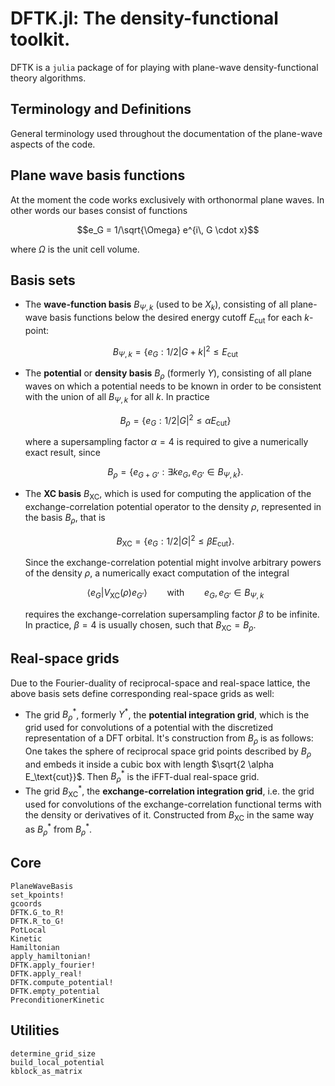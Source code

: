 # DFTK.jl: The density-functional toolkit.

DFTK is a `julia` package of for playing with
plane-wave density-functional theory algorithms.


## Terminology and Definitions
General terminology used throughout the documentation
of the plane-wave aspects of the code.

## Plane wave basis functions
At the moment the code works exclusively with orthonormal plane waves.
In other words our bases consist of functions
```math
e_G = 1/\sqrt{\Omega} e^{i\, G \cdot x}
```
where $\Omega$ is the unit cell volume.

## Basis sets
- The **wave-function basis** $B_{Ψ,k}$ (used to be $X_k$), consisting of all
  plane-wave basis functions below the desired energy cutoff $E_\text{cut}$
  for each $k$-point:
  ```math
  B_{Ψ,k} = \{ e_G : 1/2 |G + k|^2 ≤ E_\text{cut}
  ```
- The **potential** or **density basis** $B_\rho$ (formerly $Y$), consisting of
  all plane waves on which a potential needs to be known in order to be
  consistent with the union of all $B_{Ψ,k}$ for all $k$. In practice
  ```math
  B_\rho = \{ e_G : 1/2 |G|^2 ≤ α E_\text{cut} \}
  ```
  where a supersampling factor $\alpha = 4$ is required to give a numerically
  exact result, since
  ```math
  B_\rho = \{ e_{G+G'} : ∃k e_G, e_{G'} ∈ B_{Ψ,k} \}.
  ```
- The **XC basis** $B_\text{XC}$, which is used for computing the application
  of the exchange-correlation potential operator to the density $\rho$,
  represented in the basis $B_\rho$, that is
  ```math
  B_\text{XC}  = \{e_G : 1/2 |G|^2 ≤ β E_\text{cut} \}.
  ```
  Since the exchange-correlation potential might involve arbitrary powers of the
  density $ρ$, a numerically exact computation of the integral
  ```math
  \langle e_G | V_\text{XC}(ρ) e_{G'} \rangle \qquad \text{with} \qquad e_G, e_{G'} ∈ B_{Ψ,k}
  ```
  requires the exchange-correlation supersampling factor $\beta$ to be infinite.
  In practice, $\beta =4$ is usually chosen, such that $B_\text{XC} = B_\rho$.

## Real-space grids
Due to the Fourier-duality of reciprocal-space and real-space lattice,
the above basis sets define corresponding real-space grids as well:

- The grid $B_\rho^\ast$, formerly $Y^\ast$, the **potential integration grid**,
  which is the grid used for convolutions of a potential with the discretized
  representation of a DFT orbital. It's construction from $B_{\rho}$
  is as follows: One takes the sphere of reciprocal space grid points
  described by $B_\rho$ and embeds it inside a cubic box with length
  $\sqrt{2 \alpha E_\text{cut}}$. Then $B_\rho^\ast$ is the iFFT-dual
  real-space grid.
- The grid $B^\ast_\text{XC}$, the **exchange-correlation integration grid**,
  i.e. the grid used for convolutions of the exchange-correlation functional
  terms with the density or derivatives of it. Constructed from $B_\text{XC}$
  in the same way as $B_\rho^\ast$ from $B_\rho^\ast$.

## Core

```@docs
PlaneWaveBasis
set_kpoints!
gcoords
DFTK.G_to_R!
DFTK.R_to_G!
PotLocal
Kinetic
Hamiltonian
apply_hamiltonian!
DFTK.apply_fourier!
DFTK.apply_real!
DFTK.compute_potential!
DFTK.empty_potential
PreconditionerKinetic
```

## Utilities
```@docs
determine_grid_size
build_local_potential
kblock_as_matrix
```
